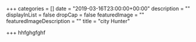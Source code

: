 +++
categories = []
date = "2019-03-16T23:00:00+00:00"
description = ""
displayInList = false
dropCap = false
featuredImage = ""
featuredImageDescription = ""
title = "city Hunter"

+++
hhfghgfghf